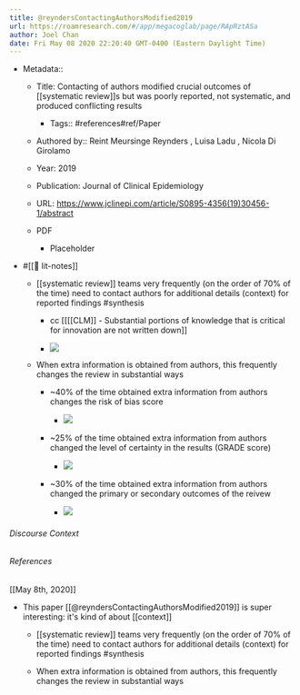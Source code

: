 ```yaml
---
title: @reyndersContactingAuthorsModified2019
url: https://roamresearch.com/#/app/megacoglab/page/RApRztASa
author: Joel Chan
date: Fri May 08 2020 22:20:40 GMT-0400 (Eastern Daylight Time)
---
```


- Metadata::

    - Title: Contacting of authors modified crucial outcomes of [[systematic review]]s but was poorly reported, not systematic, and produced conflicting results

        - Tags:: #references#ref/Paper

    - Authored by::  Reint Meursinge Reynders ,  Luisa Ladu ,  Nicola Di Girolamo

    - Year: 2019

    - Publication: Journal of Clinical Epidemiology

    - URL: https://www.jclinepi.com/article/S0895-4356(19)30456-1/abstract

    - PDF

        - Placeholder
- #[[📝 lit-notes]]

    - [[systematic review]] teams very frequently (on the order of 70% of the time) need to contact authors for additional details (context) for reported findings #synthesis

        - cc [[[[CLM]] - Substantial portions of knowledge that is critical for innovation are not written down]]

        - ![](https://firebasestorage.googleapis.com/v0/b/firescript-577a2.appspot.com/o/imgs%2Fapp%2Fmegacoglab%2FcSVZBd_DIu.png?alt=media&token=8cc0e0a6-3e9f-48d8-85b9-24dc087c248f)

    - When extra information is obtained from authors, this frequently changes the review in substantial ways

        - ~40% of the time obtained extra information from authors changes the risk of bias score

            - ![](https://firebasestorage.googleapis.com/v0/b/firescript-577a2.appspot.com/o/imgs%2Fapp%2Fmegacoglab%2F07HLcSi2PT.png?alt=media&token=dca9756f-d4b1-4bc6-8e3e-1d187c3c481c)

        - ~25% of the time obtained extra information from authors changed the level of certainty in the results (GRADE score)

            - ![](https://firebasestorage.googleapis.com/v0/b/firescript-577a2.appspot.com/o/imgs%2Fapp%2Fmegacoglab%2FK9QyrnsAdi.png?alt=media&token=85b484fe-eb0f-4945-bd46-c03366904f2f)

        - ~30% of the time obtained extra information from authors changed the primary or secondary outcomes of the reivew

            - ![](https://firebasestorage.googleapis.com/v0/b/firescript-577a2.appspot.com/o/imgs%2Fapp%2Fmegacoglab%2FnyYgK3b1k5.png?alt=media&token=83403314-d81a-4cd1-98bb-1dafecce85b5)

###### Discourse Context



###### References

[[May 8th, 2020]]

- This paper [[@reyndersContactingAuthorsModified2019]] is super interesting: it's kind of about [[context]]

    - [[systematic review]] teams very frequently (on the order of 70% of the time) need to contact authors for additional details (context) for reported findings #synthesis

    - When extra information is obtained from authors, this frequently changes the review in substantial ways
